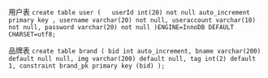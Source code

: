 用户表
`create table user
(   userId int(20) not null auto_increment primary key ,
    username varchar(20) not null,
    useraccount varchar(10) not null,
    password varchar(20) not null
)ENGINE=InnoDB DEFAULT CHARSET=utf8;`

品牌表
`create table brand
(
	bid int auto_increment,
	bname varchar(200) default null null,
	img varchar(200) default null,
	tag int(2) default 1,
	constraint brand_pk
		primary key (bid)
);
`
